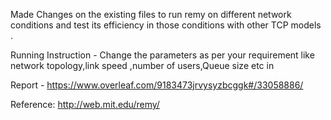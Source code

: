 Made Changes on the existing files to run remy on different network conditions and test its efficiency in those conditions with other TCP models .

Running Instruction - Change the parameters as per your requirement like network topology,link speed ,number of users,Queue size etc in 

Report - https://www.overleaf.com/9183473jrvysyzbcggk#/33058886/


Reference:
http://web.mit.edu/remy/
